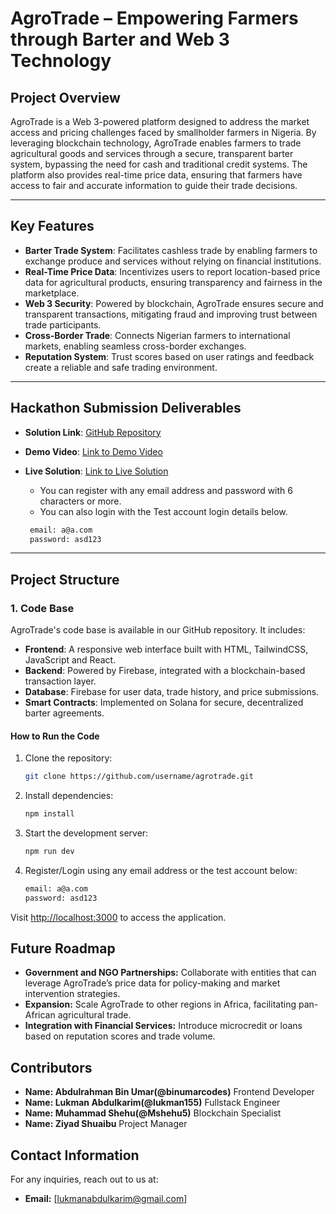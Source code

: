 # **AgroTrade – Empowering Farmers through Barter and Web 3 Technology**

## **Project Overview**

AgroTrade is a Web 3-powered platform designed to address the market access and pricing challenges faced by smallholder farmers in Nigeria. By leveraging blockchain technology, AgroTrade enables farmers to trade agricultural goods and services through a secure, transparent barter system, bypassing the need for cash and traditional credit systems. The platform also provides real-time price data, ensuring that farmers have access to fair and accurate information to guide their trade decisions.

---

## **Key Features**

- **Barter Trade System**: Facilitates cashless trade by enabling farmers to exchange produce and services without relying on financial institutions.
- **Real-Time Price Data**: Incentivizes users to report location-based price data for agricultural products, ensuring transparency and fairness in the marketplace.
- **Web 3 Security**: Powered by blockchain, AgroTrade ensures secure and transparent transactions, mitigating fraud and improving trust between trade participants.
- **Cross-Border Trade**: Connects Nigerian farmers to international markets, enabling seamless cross-border exchanges.
- **Reputation System**: Trust scores based on user ratings and feedback create a reliable and safe trading environment.

---

## **Hackathon Submission Deliverables**

- **Solution Link**: [GitHub Repository](https://github.com/lukman155/agrotrade)

- **Demo Video**: [Link to Demo Video](https://youtu.be/82sGGH4F-rM)

- **Live Solution**: [Link to Live Solution](https://agrotrade-mocha.vercel.app)

  - You can register with any email address and password with 6 characters or more.
  - You can also login with the Test account login details below.

   ```bash
    email: a@a.com
    password: asd123
    ```

---

## **Project Structure**

### **1. Code Base**

AgroTrade's code base is available in our GitHub repository. It includes:

- **Frontend**: A responsive web interface built with HTML, TailwindCSS, JavaScript and React.
- **Backend**: Powered by Firebase, integrated with a blockchain-based transaction layer.
- **Database**: Firebase for user data, trade history, and price submissions.
- **Smart Contracts**: Implemented on Solana for secure, decentralized barter agreements.

#### **How to Run the Code**

1. Clone the repository:

   ```bash
   git clone https://github.com/username/agrotrade.git
   ```

2. Install dependencies:

    ```bash
    npm install
    ```

3. Start the development server:

    ```bash
    npm run dev
    ```

4. Register/Login using any email address or the test account below:

    ```bash
    email: a@a.com
    password: asd123
    ```

Visit <http://localhost:3000> to access the application.

## Future Roadmap

- **Government and NGO Partnerships:** Collaborate with entities that can leverage AgroTrade’s price data for policy-making and market intervention strategies.
- **Expansion:** Scale AgroTrade to other regions in Africa, facilitating pan-African agricultural trade.
- **Integration with Financial Services:** Introduce microcredit or loans based on reputation scores and trade volume.

## Contributors

- **Name: Abdulrahman Bin Umar(@binumarcodes)** Frontend Developer
- **Name: Lukman Abdulkarim(@lukman155)** Fullstack Engineer
- **Name: Muhammad Shehu(@Mshehu5)** Blockchain Specialist
- **Name: Ziyad Shuaibu** Project Manager

## Contact Information

For any inquiries, reach out to us at:

- **Email:** [lukmanabdulkarim@gmail.com]
